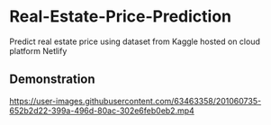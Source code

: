 # Real-Estate-Price-Prediction
Predict real estate price using dataset from Kaggle hosted on cloud platform Netlify


## Demonstration
https://user-images.githubusercontent.com/63463358/201060735-652b2d22-399a-496d-80ac-302e6feb0eb2.mp4
